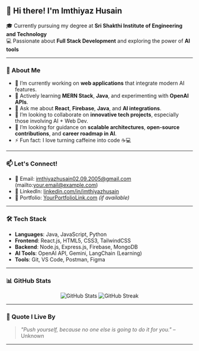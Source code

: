 ## 👋 Hi there! I'm Imthiyaz Husain

🎓 Currently pursuing my degree at **Sri Shakthi Institute of Engineering and Technology**  
💻 Passionate about **Full Stack Development** and exploring the power of **AI tools**  

---

### 🚀 About Me
- 🔭 I’m currently working on **web applications** that integrate modern AI features.
- 🌱 Actively learning **MERN Stack**, **Java**, and experimenting with **OpenAI APIs**.
- 💬 Ask me about **React**, **Firebase**, **Java**, and **AI integrations**.
- 👯 I’m looking to collaborate on **innovative tech projects**, especially those involving AI + Web Dev.
- 🤔 I’m looking for guidance on **scalable architectures**, **open-source contributions**, and **career roadmap in AI**.
- ⚡ Fun fact: I love turning caffeine into code ☕💻

---

### 📫 Let's Connect!
- 📧 Email: imthiyazhusain02.09.2005@gmail.com (mailto:your.email@example.com)
- 💼 LinkedIn: [linkedin.com/in/imthiyazhusain](https://www.linkedin.com/in/imthiyazhusain)
- 🧠 Portfolio: [YourPortfolioLink.com](https://yourportfolio.com) _(if available)_

---

### 🛠️ Tech Stack
- **Languages**: Java, JavaScript, Python
- **Frontend**: React.js, HTML5, CSS3, TailwindCSS
- **Backend**: Node.js, Express.js, Firebase, MongoDB
- **AI Tools**: OpenAI API, Gemini, LangChain (Learning)
- **Tools**: Git, VS Code, Postman, Figma

---

### 📊 GitHub Stats
<p align="center">
  <img src="https://github-readme-stats.vercel.app/api?username=ImthiyazHusain&show_icons=true&theme=radical" alt="GitHub Stats" />
  <img src="https://github-readme-streak-stats.herokuapp.com/?user=ImthiyazHusain&theme=radical" alt="GitHub Streak" />
</p>

---

### 🌟 Quote I Live By
> _"Push yourself, because no one else is going to do it for you."_ – Unknown

---
